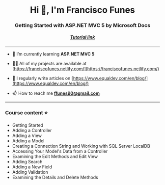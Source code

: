 ﻿<h1 align="center">Hi 👋, I'm Francisco Funes</h1>
<h3 align="center">Getting Started with ASP.NET MVC 5 by Microsoft Docs</h3>
<h5 align="center"><a target="_blank" href="https://docs.microsoft.com/en-us/aspnet/mvc/overview/getting-started/introduction/">Tutorial link</a></h5>
<hr>

- 🌱 I’m currently learning **ASP.NET MVC 5**

- 👨‍💻 All of my projects are available at [https://franciscofunes.netlify.com/](https://franciscofunes.netlify.com/)

- 📝 I regularly write articles on [https://www.equaldev.com/en/blog/](https://www.equaldev.com/en/blog/)

- 📫 How to reach me **ffunes90@gmail.com**

<hr>
<p align="left">
</p>

<h3 align="left">Course content ⭐️</h3>

- Getting Started
- Adding a Controller
- Adding a View
- Adding a Model
- Creating a Connection String and Working with SQL Server LocalDB
- Accessing Your Model's Data from a Controller
- Examining the Edit Methods and Edit View
- Adding Search
- Adding a New Field
- Adding Validation
- Examining the Details and Delete Methods
